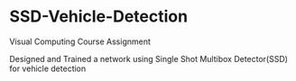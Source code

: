 # SSD-Vehicle-Detection
Visual Computing Course Assignment

Designed and Trained a network using Single Shot Multibox Detector(SSD) for vehicle detection

